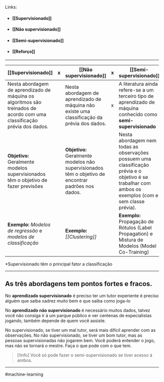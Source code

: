 Links:
- #### [[Supervisionado]]
- #### [[Não supervisionado]]
- #### [[Semi-supervisionado]]
- #### [[Reforço]]

---

| [[Supervisionado]] | x | [[Não supervisionado]] | x | [[Semi-supervisionado]] |
|----|-----|----|-----|--------|
| Nesta abordagem de aprendizado de máquina os algoritmos são treinados de acordo com uma classificação prévia dos dados. |  | Nesta abordagem de aprendizado de máquina não existe uma classificação da prévia dos dados. | x | A literatura ainda refere-se a um terceiro tipo de aprendizado de máquina conhecido como **semi-supervisionado** |
| **Objetivo:** Geralmente modelos supervisionados têm o objetivo de fazer previsões |   |  **Objetivo:** Geralmente modelos não supervisionados têm o objetivo de encontrar padrões nos dados.  |  | Nesta abordagem nem todas as observações possuem uma classificação prévia e o objetivo é se trabalhar com ambos os exemplos (com e sem classe prévia). |
| **Exemplo:** *Modelos de regressão* e *modelos de classificação* |  | **Exemplo:** *[[Clustering]]* |  | **Exemplo:** Propagação de Rótulos (Label Propagation) e Mistura de Modelos (Model Co-Training) |
*Supervisionado têm o principal fator a classificação

---
## As três abordagens tem pontos fortes e fracos.

No **aprendizado supervisionado** é preciso ter um tutor experiente é preciso alguém que saiba xadrez muito bem e que saiba como joga-lo

No **aprendizado não supervisionado** é necessário muitos dados, talvez você não consiga ir à um parque público e ver centenas de especialistas jogando, também depende de quem você assiste.

No supervisionado, se tiver um mal tutor, será mais difícil aprender com as observações.
No não supervisionado, se tiver um bom tutor, mas as pessoas supervisionadas não jogarem bem.
Você poderá entender o jogo, mas não se tornará o mestre. Faça o que pode com o que tem.

> [!info] Você só pode fazer o semi-supervisionado se tiver acesso à ambos.

---
#machine-learning 